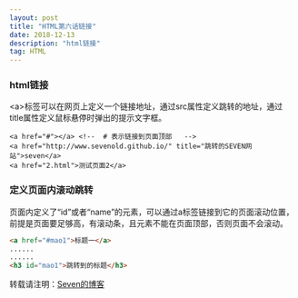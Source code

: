 ```yaml
---
layout: post
title: "HTML第六话链接"
date: 2018-12-13
description: "html链接"
tag: HTML
---
```


### html链接

\<a\>标签可以在网页上定义一个链接地址，通过src属性定义跳转的地址，通过title属性定义鼠标悬停时弹出的提示文字框。

```
<a href="#"></a> <!--  # 表示链接到页面顶部   -->
<a href="http://www.sevenold.github.io/" title="跳转的SEVEN网站">seven</a>
<a href="2.html">测试页面2</a>
```

### 定义页面内滚动跳转

页面内定义了“id”或者“name”的元素，可以通过a标签链接到它的页面滚动位置，前提是页面要足够高，有滚动条，且元素不能在页面顶部，否则页面不会滚动。

```html
<a href="#mao1">标题一</a>
......
......
<h3 id="mao1">跳转到的标题</h3>
```

转载请注明：[Seven的博客](http://sevenold.github.io)